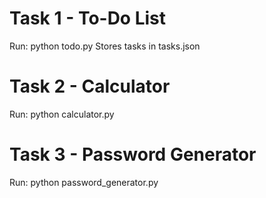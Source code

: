 # Task 1 - To-Do List
Run: python todo.py
Stores tasks in tasks.json

# Task 2 - Calculator
Run: python calculator.py

# Task 3 - Password Generator
Run: python password_generator.py

